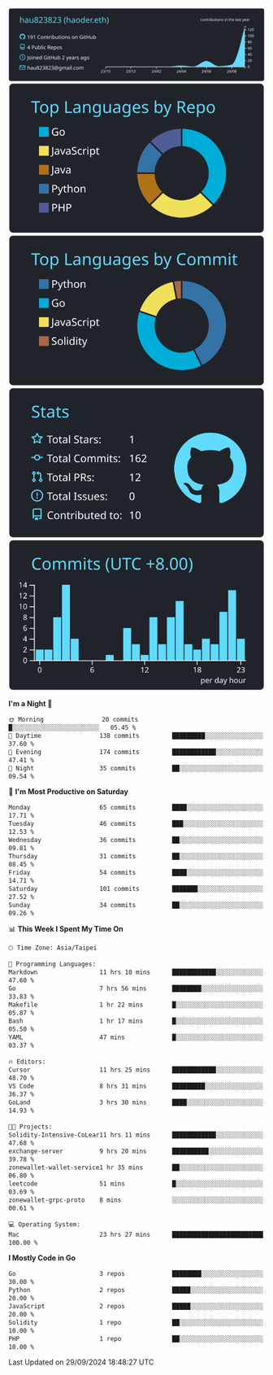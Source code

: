 [![](https://raw.githubusercontent.com/hau823823/hau823823/master/profile-summary-card-output/react/0-profile-details.svg)](https://github.com/vn7n24fzkq/github-profile-summary-cards)
[![](https://raw.githubusercontent.com/hau823823/hau823823/master/profile-summary-card-output/react/1-repos-per-language.svg)](https://github.com/vn7n24fzkq/github-profile-summary-cards) [![](https://raw.githubusercontent.com/hau823823/hau823823/master/profile-summary-card-output/react/2-most-commit-language.svg)](https://github.com/vn7n24fzkq/github-profile-summary-cards)
[![](https://raw.githubusercontent.com/hau823823/hau823823/master/profile-summary-card-output/react/3-stats.svg)](https://github.com/vn7n24fzkq/github-profile-summary-cards) [![](https://raw.githubusercontent.com/hau823823/hau823823/master/profile-summary-card-output/react/4-productive-time.svg)](https://github.com/vn7n24fzkq/github-profile-summary-cards)

<!--START_SECTION:waka-->
**I'm a Night 🦉** 

```text
🌞 Morning                20 commits          █░░░░░░░░░░░░░░░░░░░░░░░░   05.45 % 
🌆 Daytime                138 commits         █████████░░░░░░░░░░░░░░░░   37.60 % 
🌃 Evening                174 commits         ████████████░░░░░░░░░░░░░   47.41 % 
🌙 Night                  35 commits          ██░░░░░░░░░░░░░░░░░░░░░░░   09.54 % 
```
📅 **I'm Most Productive on Saturday** 

```text
Monday                   65 commits          ████░░░░░░░░░░░░░░░░░░░░░   17.71 % 
Tuesday                  46 commits          ███░░░░░░░░░░░░░░░░░░░░░░   12.53 % 
Wednesday                36 commits          ██░░░░░░░░░░░░░░░░░░░░░░░   09.81 % 
Thursday                 31 commits          ██░░░░░░░░░░░░░░░░░░░░░░░   08.45 % 
Friday                   54 commits          ████░░░░░░░░░░░░░░░░░░░░░   14.71 % 
Saturday                 101 commits         ███████░░░░░░░░░░░░░░░░░░   27.52 % 
Sunday                   34 commits          ██░░░░░░░░░░░░░░░░░░░░░░░   09.26 % 
```


📊 **This Week I Spent My Time On** 

```text
🕑︎ Time Zone: Asia/Taipei

💬 Programming Languages: 
Markdown                 11 hrs 10 mins      ████████████░░░░░░░░░░░░░   47.60 % 
Go                       7 hrs 56 mins       ████████░░░░░░░░░░░░░░░░░   33.83 % 
Makefile                 1 hr 22 mins        █░░░░░░░░░░░░░░░░░░░░░░░░   05.87 % 
Bash                     1 hr 17 mins        █░░░░░░░░░░░░░░░░░░░░░░░░   05.50 % 
YAML                     47 mins             █░░░░░░░░░░░░░░░░░░░░░░░░   03.37 % 

🔥 Editors: 
Cursor                   11 hrs 25 mins      ████████████░░░░░░░░░░░░░   48.70 % 
VS Code                  8 hrs 31 mins       █████████░░░░░░░░░░░░░░░░   36.37 % 
GoLand                   3 hrs 30 mins       ████░░░░░░░░░░░░░░░░░░░░░   14.93 % 

🐱‍💻 Projects: 
Solidity-Intensive-CoLear11 hrs 11 mins      ████████████░░░░░░░░░░░░░   47.68 % 
exchange-server          9 hrs 20 mins       ██████████░░░░░░░░░░░░░░░   39.78 % 
zonewallet-wallet-service1 hr 35 mins        ██░░░░░░░░░░░░░░░░░░░░░░░   06.80 % 
leetcode                 51 mins             █░░░░░░░░░░░░░░░░░░░░░░░░   03.69 % 
zonewallet-grpc-proto    8 mins              ░░░░░░░░░░░░░░░░░░░░░░░░░   00.61 % 

💻 Operating System: 
Mac                      23 hrs 27 mins      █████████████████████████   100.00 % 
```

**I Mostly Code in Go** 

```text
Go                       3 repos             ████████░░░░░░░░░░░░░░░░░   30.00 % 
Python                   2 repos             █████░░░░░░░░░░░░░░░░░░░░   20.00 % 
JavaScript               2 repos             █████░░░░░░░░░░░░░░░░░░░░   20.00 % 
Solidity                 1 repo              ██░░░░░░░░░░░░░░░░░░░░░░░   10.00 % 
PHP                      1 repo              ██░░░░░░░░░░░░░░░░░░░░░░░   10.00 % 
```




 Last Updated on 29/09/2024 18:48:27 UTC
<!--END_SECTION:waka-->
